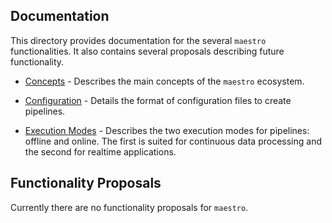 ## Documentation

This directory provides documentation for the several `maestro` functionalities.
It also contains several proposals describing future functionality.

* [Concepts](CONCEPTS.md) - Describes the main concepts of the `maestro` ecosystem.

* [Configuration](CONFIG_FILE.md) - Details the format of configuration files to create pipelines.

* [Execution Modes](EXECUTION_MODES.md) - Describes the two execution modes for pipelines: offline and online. The first is suited for continuous data processing and the second for realtime applications.

## Functionality Proposals

Currently there are no functionality proposals for `maestro`.
